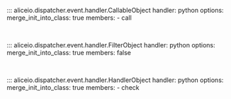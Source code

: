 ::: aliceio.dispatcher.event.handler.CallableObject
    handler: python
    options:
      merge_init_into_class: true
      members:
        - call

<br/>

::: aliceio.dispatcher.event.handler.FilterObject
    handler: python
    options:
      merge_init_into_class: true
      members: false

<br/>

::: aliceio.dispatcher.event.handler.HandlerObject
    handler: python
    options:
      merge_init_into_class: true
      members:
        - check
